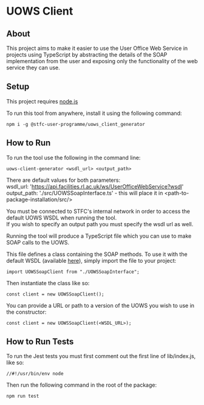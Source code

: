 # UOWS Client

## About

This project aims to make it easier to use the User Office Web Service in projects using TypeScript by abstracting the 
details of the SOAP implementation from the user and exposing only the functionality of the web service they can use.

## Setup

This project requires [node.js](https://nodejs.org/en/download/)

To run this tool from anywhere, install it using the following command:

`npm i -g @stfc-user-programme/uows_client_generator`

## How to Run

To run the tool use the following in the command line:

`uows-client-generator <wsdl_url> <output_path>`

There are default values for both parameters: \
wsdl_url: 'https://api.facilities.rl.ac.uk/ws/UserOfficeWebService?wsdl' \
output_path: './src/UOWSSoapInterface.ts' - this will place it in <path-to-package-installation/src/>

You must be connected to STFC's internal network in order to access the default UOWS WSDL when running the tool. \
If you wish to specify an output path you must specify the wsdl url as well.

Running the tool will produce a TypeScript file which you can use to make SOAP calls to the UOWS.

This file defines a class containing the SOAP methods. To use it with the default WSDL (available [here](https://api.facilities.rl.ac.uk/ws/UserOfficeWebService?wsdl)), simply import the file to your project:

`import UOWSSoapClient from "./UOWSSoapInterface";`

Then instantiate the class like so:

`const client = new UOWSSoapClient();`

You can provide a URL or path to a version of the UOWS you wish to use in the constructor:

`const client = new UOWSSoapClient(<WSDL_URL>);`

## How to Run Tests

To run the Jest tests you must first comment out the first line of lib/index.js, like so:

`//#!/usr/bin/env node`

Then run the following command in the root of the package:

`npm run test`